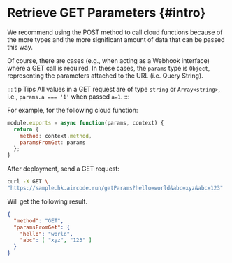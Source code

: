 # Retrieve GET Parameters {#intro}

We recommend using the POST method to call cloud functions because of the more types and the more significant amount of data that can be passed this way.

Of course, there are cases (e.g., when acting as a Webhook interface) where a GET call is required. In these cases, the `params` type is `Object`, representing the parameters attached to the URL (i.e. Query String).

::: tip Tips
All values in a GET request are of type `string` or `Array<string>`, i.e., `params.a === '1'` when passed `a=1`.
:::

For example, for the following cloud function:

```js
module.exports = async function(params, context) {
  return {
    method: context.method,
    paramsFromGet: params
  };
}
```

After deployment, send a GET request:

```sh
curl -X GET \
"https://sample.hk.aircode.run/getParams?hello=world&abc=xyz&abc=123"
```

Will get the following result.

```json
{
  "method": "GET",
  "paramsFromGet": {
    "hello": "world",
    "abc": [ "xyz", "123" ]
  }
}
```
